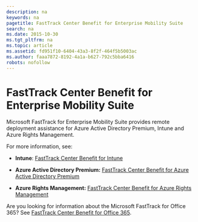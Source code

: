 ```yaml
---
description: na
keywords: na
pagetitle: FastTrack Center Benefit for Enterprise Mobility Suite
search: na
ms.date: 2015-10-30
ms.tgt_pltfrm: na
ms.topic: article
ms.assetid: fd951f10-6404-43a3-8f2f-464f5b5003ac
ms.author: faaa7872-8192-4a1a-b627-792c5bba6416
robots: nofollow
---
```

# FastTrack Center Benefit for Enterprise Mobility Suite
Microsoft FastTrack for Enterprise Mobility Suite provides remote deployment assistance for Azure Active Directory Premium, Intune and Azure Rights Management.

For more information, see:

- **Intune**: [FastTrack Center Benefit for Intune](../Topic/FastTrack_Center_Benefit_for_Intune.md)

- **Azure Active Directory Premium:** [FastTrack Center Benefit for Azure Active Directory Premium](../Topic/FastTrack_Center_Benefit_for_Azure_Active_Directory_Premium.md)

- **Azure Rights Management:** [FastTrack Center Benefit for Azure Rights Management](../Topic/FastTrack_Center_Benefit_for_Azure_Rights_Management.md)

Are you looking for information about the Microsoft FastTrack for Office 365? See [FastTrack Center Benefit for Office 365](https://technet.microsoft.com/library/office-365-onboarding-benefit.aspx).

